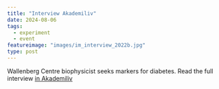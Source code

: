```yaml
---
title: "Interview Akademiliv"
date: 2024-08-06
tags:
  - experiment
  - event
featureimage: "images/im_interview_2022b.jpg"
type: post
---
```


Wallenberg Centre biophysicist seeks markers for diabetes. Read the full interview [in Akademiliv](https://www.gu.se/en/news/two-top-rated-grants-to-joan-camunas-soler-group)
